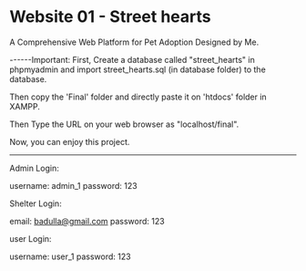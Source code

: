 # Website 01 - Street hearts
 A Comprehensive Web Platform for Pet Adoption Designed by Me.

------Important: First, Create a database called "street_hearts" in phpmyadmin and import street_hearts.sql (in database folder) to the database. 

Then copy the 'Final' folder and directly paste it on 'htdocs' folder in XAMPP. 

Then Type the URL on your web browser as "localhost/final".

Now, you can enjoy this project.

------

Admin Login: 

username: admin_1
password: 123

Shelter Login:

email: badulla@gmail.com
password: 123

user Login:

username: user_1
password: 123